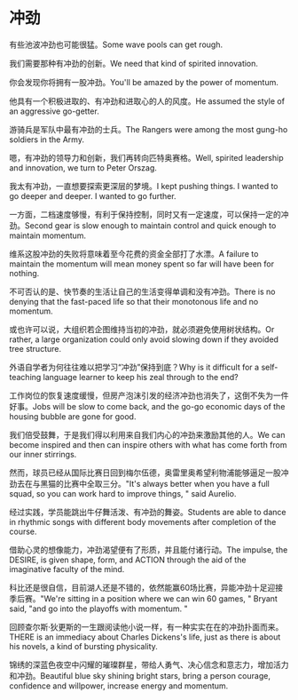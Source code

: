 # 冲劲

<p><span class="chinese">有些池波冲劲也可能很猛。</span><span class="english">Some wave pools can get rough.</span></p>

<p><span class="chinese">我们需要那种有冲劲的创新。</span><span class="english">We need that kind of spirited innovation.</span></p>

<p><span class="chinese">你会发现你将拥有一股冲劲。</span><span class="english">You'll be amazed by the power of momentum.</span></p>

<p><span class="chinese">他具有一个积极进取的、有冲劲和进取心的人的风度。</span><span class="english">He assumed the style of an aggressive go-getter.</span></p>

<p><span class="chinese">游骑兵是军队中最有冲劲的士兵。</span><span class="english">The Rangers were among the most gung-ho soldiers in the Army.</span></p>

<p><span class="chinese">嗯，有冲劲的领导力和创新，我们再转向匹特奥赛格。</span><span class="english">Well, spirited leadership and innovation, we turn to Peter Orszag.</span></p>

<p><span class="chinese">我太有冲劲，一直想要探索更深层的梦境。</span><span class="english">I kept pushing things. I wanted to go deeper and deeper. I wanted to go further.</span></p>

<p><span class="chinese">一方面，二档速度够慢，有利于保持控制，同时又有一定速度，可以保持一定的冲劲。</span><span class="english">Second gear is slow enough to maintain control and quick enough to maintain momentum.</span></p>

<p><span class="chinese">维系这股冲劲的失败将意味着至今花费的资金全部打了水漂。</span><span class="english">A failure to maintain the momentum will mean money spent so far will have been for nothing.</span></p>

<p><span class="chinese">不可否认的是、快节奏的生活让自己的生活变得单调和没有冲劲。</span><span class="english">There is no denying that the fast-paced life so that their monotonous life and no momentum.</span></p>

<p><span class="chinese">或也许可以说，大组织若企图维持当初的冲劲，就必须避免使用树状结构。</span><span class="english">Or rather, a large organization could only avoid slowing down if they avoided tree structure.</span></p>

<p><span class="chinese">外语自学者为何往往难以把学习“冲劲”保持到底？</span><span class="english">Why is it difficult for a self-teaching language learner to keep his zeal through to the end?</span></p>

<p><span class="chinese">工作岗位的恢复速度缓慢，但房产泡沫引发的经济冲劲也消失了，这倒不失为一件好事。</span><span class="english">Jobs will be slow to come back, and the go-go economic days of the housing bubble are gone for good.</span></p>

<p><span class="chinese">我们倍受鼓舞，于是我们得以利用来自我们内心的冲劲来激励其他的人。</span><span class="english">We can become inspired and then can inspire others with what has come forth from our inner stirrings.</span></p>

<p><span class="chinese">然而，球员已经从国际比赛日回到梅尔伍德，奥雷里奥希望利物浦能够逼足一股冲劲去在与黑猫的比赛中全取三分。</span><span class="english">"It's always better when you have a full squad, so you can work hard to improve things, " said Aurelio.</span></p>

<p><span class="chinese">经过实践，学员能跳出牛仔舞活泼、有冲劲的舞姿。</span><span class="english">Students are able to dance in rhythmic songs with different body movements after completion of the course.</span></p>

<p><span class="chinese">借助心灵的想像能力，冲劲渴望便有了形质，并且能付诸行动。</span><span class="english">The impulse, the DESIRE, is given shape, form, and ACTION through the aid of the imaginative faculty of the mind.</span></p>

<p><span class="chinese">科比还是很自信，目前湖人还是不错的，依然能赢60场比赛，异能冲劲十足迎接季后赛。</span><span class="english">"We're sitting in a position where we can win 60 games, " Bryant said, "and go into the playoffs with momentum. "</span></p>

<p><span class="chinese">回顾查尔斯·狄更斯的一生跟阅读他小说一样，有一种实实在在的冲劲扑面而来。</span><span class="english">THERE is an immediacy about Charles Dickens's life, just as there is about his novels, a kind of bursting physicality.</span></p>

<p><span class="chinese">锦绣的深蓝色夜空中闪耀的璀璨群星，带给人勇气、决心信念和意志力，增加活力和冲劲。</span><span class="english">Beautiful blue sky shining bright stars, bring a person courage, confidence and willpower, increase energy and momentum.</span></p>

